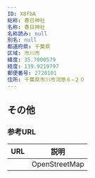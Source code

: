 ```yaml
---
ID: X8fbA
総称: 春日神社
名称: 春日神社
名称読み: null
別名: null
都道府県: 千葉県
区域: 市川市
緯度: 35.7000579
経度: 139.9219797
郵便番号: 2720101
住所: 千葉県市川市河原６−２０
---
```


## その他

### 参考URL

| URL | 説明          |
| --- | ------------- |
|     | OpenStreetMap |
